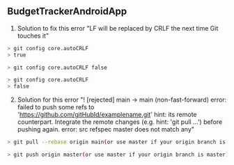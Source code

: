 ## BudgetTrackerAndroidApp

1. Solution to fix this error
    "LF will be replaced by CRLF the next time Git touches it"

    
```bash
> git config core.autoCRLF
> true

> git config core.autoCRLF false

> git config core.autoCRLF
> false
```

2. Solution for this error
    "! [rejected]        main -> main (non-fast-forward)
       error: failed to push some refs to 'https://github.com/gitHubId/examplename.git'
       hint: its remote counterpart. Integrate the remote changes (e.g.
       hint: 'git pull ...') before pushing again.
       error: src refspec master does not match any"
       
```bash
> git pull --rebase origin main(or use master if your origin branch is master)

> git push origin master(or use master if your origin branch is master)
```
